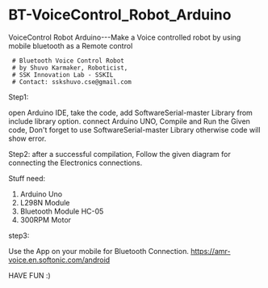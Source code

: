 # BT-VoiceControl_Robot_Arduino
 VoiceControl Robot Arduino---Make a Voice controlled robot by using mobile bluetooth as a Remote control


     # Bluetooth Voice Control Robot
     # by Shuvo Karmaker, Roboticist,
     # SSK Innovation Lab - SSKIL 
     # Contact: sskshuvo.cse@gmail.com


Step1:

open Arduino IDE, take the code, add SoftwareSerial-master Library from include library option.
connect Arduino UNO, Compile and Run the Given code, Don't forget to use SoftwareSerial-master Library otherwise code will show error.


Step2:
after a successful compilation, Follow the given diagram for connecting the Electronics connections.

Stuff need:
1. Arduino Uno 
2. L298N Module
3. Bluetooth Module HC-05 
4. 300RPM Motor

step3:

Use the App on your mobile for Bluetooth Connection.
https://amr-voice.en.softonic.com/android

HAVE FUN :)
